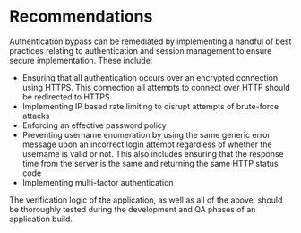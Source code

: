 # Recommendations

Authentication bypass can be remediated by implementing a handful of best practices relating to authentication and session management to ensure secure implementation. These include:

- Ensuring that all authentication occurs over an encrypted connection using HTTPS. This connection all attempts to connect over HTTP should be redirected to HTTPS
- Implementing IP based rate limiting to disrupt attempts of brute-force attacks
- Enforcing an effective password policy
- Preventing username enumeration by using the same generic error message upon an incorrect login attempt regardless of whether the username is valid or not. This also includes ensuring that the response time from the server is the same and returning the same HTTP status code
- Implementing multi-factor authentication

The verification logic of the application, as well as all of the above, should be thoroughly tested during the development and QA phases of an application build.
